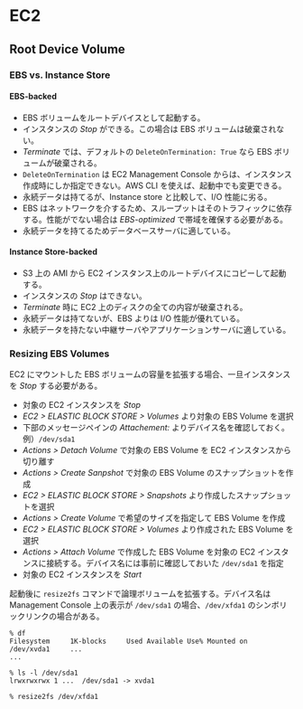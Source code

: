 # EC2

## Root Device Volume

### EBS vs. Instance Store

#### EBS-backed

* EBS ボリュームをルートデバイスとして起動する。
* インスタンスの _Stop_ ができる。この場合は EBS ボリュームは破棄されない。
* _Terminate_ では、デフォルトの `DeleteOnTermination: True` なら EBS ボリュームが破棄される。
* `DeleteOnTermination` は EC2 Management Console からは、インスタンス作成時にしか指定できない。AWS CLI を使えば、起動中でも変更できる。
* 永続データは持てるが、Instance store と比較して、I/O 性能に劣る。
* EBS はネットワークを介するため、スループットはそのトラフィックに依存する。性能がでない場合は _EBS-optimized_ で帯域を確保する必要がある。
* 永続データを持てるためデータベースサーバに適している。

#### Instance Store-backed 

* S3 上の AMI から EC2 インスタンス上のルートデバイスにコピーして起動する。
* インスタンスの _Stop_ はできない。
* _Terminate_ 時に EC2 上のディスクの全ての内容が破棄される。
* 永続データは持てないが、EBS よりは I/O 性能が優れている。
* 永続データを持たない中継サーバやアプリケーションサーバに適している。

### Resizing EBS Volumes

EC2 にマウントした EBS ボリュームの容量を拡張する場合、一旦インスタンスを _Stop_ する必要がある。

* 対象の EC2 インスタンスを _Stop_
* _EC2 > ELASTIC BLOCK STORE > Volumes_ より対象の EBS Volume を選択
* 下部のメッセージペインの _Attachement:_ よりデバイス名を確認しておく。例）`/dev/sda1`
* _Actions > Detach Volume_ で対象の EBS Volume を EC2 インスタンスから切り離す
* _Actions > Create Sanpshot_ で対象の EBS Volume のスナップショットを作成
* _EC2 > ELASTIC BLOCK STORE > Snapshots_ より作成したスナップショットを選択
* _Actions > Create Volume_ で希望のサイズを指定して EBS Volume を作成
* _EC2 > ELASTIC BLOCK STORE > Volumes_ より作成された EBS Volume を選択
* _Actions > Attach Volume_ で作成した EBS Volume を対象の EC2 インスタンスに接続する。デバイス名には事前に確認しておいた `/dev/sda1` を指定
* 対象の EC2 インスタンスを _Start_

起動後に `resize2fs` コマンドで論理ボリュームを拡張する。デバイス名は Management Console 上の表示が `/dev/sda1` の場合、`/dev/xfda1` のシンボリックリンクの場合がある。

    % df
    Filesystem     1K-blocks     Used Available Use% Mounted on
    /dev/xvda1     ...
    ...
    
    % ls -l /dev/sda1
    lrwxrwxrwx 1 ...  /dev/sda1 -> xvda1
    
    % resize2fs /dev/xfda1

